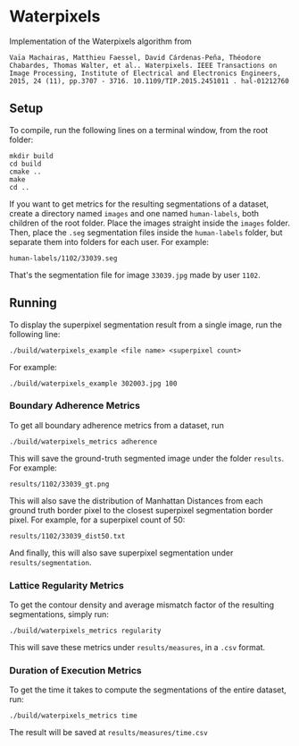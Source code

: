 # Waterpixels
Implementation of the Waterpixels algorithm from
```
Vaïa Machairas, Matthieu Faessel, David Cárdenas-Peña, Théodore Chabardes, Thomas Walter, et al.. Waterpixels. IEEE Transactions on Image Processing, Institute of Electrical and Electronics Engineers, 2015, 24 (11), pp.3707 - 3716. 10.1109/TIP.2015.2451011 . hal-01212760
```

## Setup
To compile, run the following lines on a terminal window, from the root folder:
```
mkdir build
cd build
cmake ..
make
cd ..
```
If you want to get metrics for the resulting segmentations of a dataset, create a directory named `images` and one named `human-labels`, both children of the root folder. Place the images straight inside the `images` folder. Then, place the `.seg` segmentation files inside the `human-labels` folder, but separate them into folders for each user. For example:
```
human-labels/1102/33039.seg
```
That's the segmentation file for image `33039.jpg` made by user `1102`.

## Running
To display the superpixel segmentation result from a single image, run the following line:
```
./build/waterpixels_example <file name> <superpixel count>
```

For example:
```
./build/waterpixels_example 302003.jpg 100
```
### Boundary Adherence Metrics
To get all boundary adherence metrics from a dataset, run
```
./build/waterpixels_metrics adherence
```
This will save the ground-truth segmented image under the folder `results`.
For example:
```
results/1102/33039_gt.png
```
This will also save the distribution of Manhattan Distances from each ground truth border pixel to the closest superpixel segmentation border pixel. For example, for a superpixel count of 50:
```
results/1102/33039_dist50.txt
```
And finally, this will also save superpixel segmentation under `results/segmentation`.

### Lattice Regularity Metrics

To get the contour density and average mismatch factor of the resulting segmentations, simply run:
```
./build/waterpixels_metrics regularity
```
This will save these metrics under `results/measures`, in a `.csv` format.

### Duration of Execution Metrics

To get the time it takes to compute the segmentations of the entire dataset, run:
```
./build/waterpixels_metrics time
```
The result will be saved at `results/measures/time.csv`
